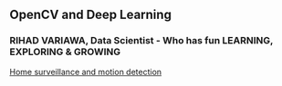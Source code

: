 ## OpenCV and Deep Learning

### RIHAD VARIAWA, Data Scientist - Who has fun LEARNING, EXPLORING & GROWING

[Home surveillance and motion detection](https://www.pyimagesearch.com/2015/06/01/home-surveillance-and-motion-detection-with-the-raspberry-pi-python-and-opencv/)